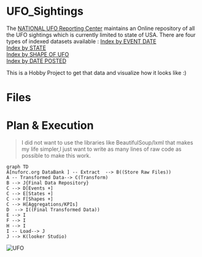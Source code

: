 # UFO_Sightings

The [NATIONAL UFO Reporting Center](https://nuforc.org/databank/) maintains an Online repository of all the UFO sightings which is currently limited to state of USA.
There are four types of indexed datasets available :
[Index by EVENT DATE](https://nuforc.org/webreports/ndxevent.html)  
[Index by STATE](https://nuforc.org/webreports/ndxloc.html)  
[Index by SHAPE OF UFO](https://nuforc.org/webreports/ndxshape.html)  
[Index by DATE POSTED](https://nuforc.org/webreports/ndxpost.html)

This is a Hobby Project to get that data and visualize how it looks like :)

# Files



# Plan & Execution

>I did not want to use the libraries like BeautifulSoup/lxml that makes my life simpler,I just want to write as many lines of raw code as possible to make this work.


```mermaid
graph TD
A[nuforc.org DataBank ] -- Extract  --> B((Store Raw Files))
A -- Transformed Data--> C(Transform)
B --> J{Final Data Repository}
C --> D[Events +]
C --> E[States +]
C --> F[Shapes +] 
C --> H[Aggregations/KPIs]
D  --> I((Final Transformed Data))
E --> I
F --> I
H --> I
I -- Load--> J
J --> K(looker Studio)

```



![UFO](https://res.cloudinary.com/teepublic/image/private/s--L0c69ARe--/t_Preview/b_rgb:191919,c_lpad,f_jpg,h_630,q_90,w_1200/v1592599322/production/designs/11490920_0.jpg "UFO")





